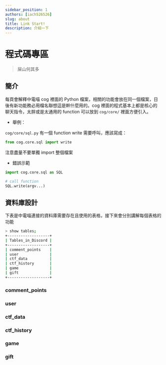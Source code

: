 ```yaml
---
sidebar_position: 1
authors: [iach526526]
slug: about
title: Link Start!
description: 介紹一下
---
```


# 程式碼專區

> 屎山何其多

## 簡介

每頁會解釋中電喵 cog 裡面的 Python 檔案，相關的功能會放在同一個檔案，日後有新功能務必用檔名聯想這是幹什麼用的。cog 裡面的程式基本上都是核心的聊天指令，太胖或是太通用的 function 可以放到 `cog/core/` 裡面方便引入。

- 舉例：

`cog/core/sql.py` 有一個 function write 需要呼叫，應該寫成：

```py
from cog.core.sql import write
```

注意盡量不要單獨 import 整個檔案

- 錯誤示範

```py
import cog.core.sql as SQL

# call function
SQL.write(argv...)
```

## 資料庫設計

下表是中電喵連接的資料庫需要存在且使用的表格，接下來會分別講解每個表格的功能

```bash
> show tables;
+-------------------+
| Tables_in_Discord |
+-------------------+
| comment_points    |
| user              |
| ctf_data          |
| ctf_history       |
| game              |
| gift              |
+-------------------+
```

### comment_points

### user

### ctf_data

### ctf_history

### game

### gift

